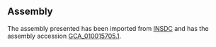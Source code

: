 
Assembly
--------

The assembly presented has been imported from 
[INSDC](http://www.insdc.org) and has the assembly accession
[GCA\_010015705.1](http://www.ebi.ac.uk/ena/data/view/GCA_010015705.1).

